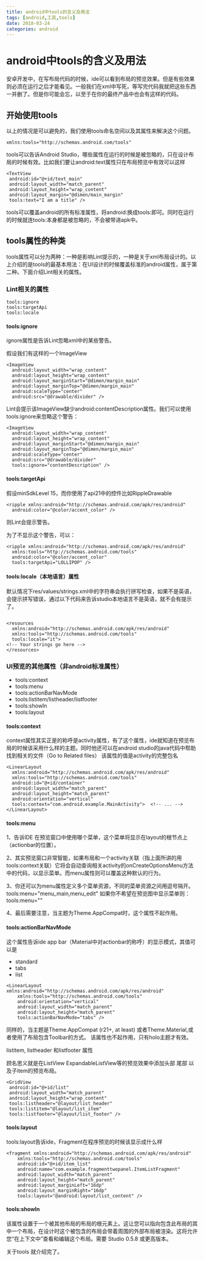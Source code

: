 ```yaml
---
title: android中tools的含义及用法
tags: [android,工具,tools]
date: 2018-03-24
categories: android
---
```


# android中tools的含义及用法

安卓开发中，在写布局代码的时候，ide可以看到布局的预览效果。但是有些效果则必须在运行之后才能看见。一般我们在xml中写死，等写完代码我就把这些东西一并删了。但是你可能会忘，以至于在你的最终产品中也会有这样的代码。

<!--more-->

## 开始使用tools
以上的情况是可以避免的，我们使用tools命名空间以及其属性来解决这个问题。

```
xmlns:tools="http://schemas.android.com/tools"  

```

tools可以告诉Android Studio，哪些属性在运行的时候是被忽略的，只在设计布局的时候有效。比如我们要让android:text属性只在布局预览中有效可以这样

```
<TextView  
 android:id="@+id/text_main"  
 android:layout_width="match_parent"  
 android:layout_height="wrap_content"  
 android:layout_margin="@dimen/main_margin"  
 tools:text="I am a title" />  
```

tools可以覆盖android的所有标准属性，将android:换成tools:即可。同时在运行的时候就连tools:本身都是被忽略的，不会被带进apk中。

##  tools属性的种类
tools属性可以分为两种：一种是影响Lint提示的，一种是关于xml布局设计的。以上介绍的是tools的最基本用法：在UI设计的时候覆盖标准的android属性，属于第二种。下面介绍Lint相关的属性。

### Lint相关的属性
```
tools:ignore  
tools:targetApi  
tools:locale  
```
#### tools:ignore
ignore属性是告诉Lint忽略xml中的某些警告。

假设我们有这样的一个ImageView

```
<ImageView  
  android:layout_width="wrap_content"  
  android:layout_height="wrap_content"  
  android:layout_marginStart="@dimen/margin_main"  
  android:layout_marginTop="@dimen/margin_main"  
  android:scaleType="center"  
  android:src="@drawable/divider" />  
```
Lint会提示该ImageView缺少android:contentDescription属性。我们可以使用tools:ignore来忽略这个警告：
```
<ImageView  
  android:layout_width="wrap_content"  
  android:layout_height="wrap_content"  
  android:layout_marginStart="@dimen/margin_main"  
  android:layout_marginTop="@dimen/margin_main"  
  android:scaleType="center"  
  android:src="@drawable/divider"  
  tools:ignore="contentDescription" />  
```

#### tools:targetApi

假设minSdkLevel 15，而你使用了api21中的控件比如RippleDrawable


```
<ripple xmlns:android="http://schemas.android.com/apk/res/android"  
  android:color="@color/accent_color" />  
```
则Lint会提示警告。

为了不显示这个警告，可以：
```
<ripple xmlns:android="http://schemas.android.com/apk/res/android"  
  xmlns:tools="http://schemas.android.com/tools"  
  android:color="@color/accent_color"  
  tools:targetApi="LOLLIPOP" />  
```

####   tools:locale（本地语言）属性
默认情况下res/values/strings.xml中的字符串会执行拼写检查，如果不是英语，会提示拼写错误，通过以下代码来告诉studio本地语言不是英语，就不会有提示了。
```

<resources  
  xmlns:android="http://schemas.android.com/apk/res/android"  
  xmlns:tools="http://schemas.android.com/tools"  
  tools:locale="it">  
<!-- Your strings go here -->  
</resources>  
```

### UI预览的其他属性（非android标准属性）

- tools:context
- tools:menu
- tools:actionBarNavMode
- tools:listitem/listheader/listfooter
- tools:showIn
- tools:layout

#### tools:context
context属性其实正是的称呼是activity属性，有了这个属性，ide就知道在预览布局的时候该采用什么样的主题。同时他还可以在android studio的java代码中帮助找到相关的文件（Go to Related files）
该属性的值是activity的完整包名
```
<LinearLayout  
  xmlns:android="http://schemas.android.com/apk/res/android"  
  xmlns:tools="http://schemas.android.com/tools"  
  android:id="@+id/container"  
  android:layout_width="match_parent"  
  android:layout_height="match_parent"  
  android:orientation="vertical"  
  tools:context="com.android.example.MainActivity">  <!-- ... -->  
</LinearLayout>  
```

#### tools:menu
1、告诉IDE 在预览窗口中使用哪个菜单，这个菜单将显示在layout的根节点上（actionbar的位置）。

2、其实预览窗口非常智能，如果布局和一个activity关联（指上面所讲的用tools:context关联）它将会自动查询相关activity的onCreateOptionsMenu方法中的代码，以显示菜单。而menu属性则可以覆盖这种默认的行为。

3、你还可以为menu属性定义多个菜单资源，不同的菜单资源之间用逗号隔开。tools:menu="menu_main,menu_edit"
如果你不希望在预览图中显示菜单则：tools:menu=""

4、最后需要注意，当主题为Theme.AppCompat时，这个属性不起作用。

#### tools:actionBarNavMode
这个属性告诉ide  app bar（Material中对actionbar的称呼）的显示模式，其值可以是
- standard  
- tabs  
- list  

```
<LinearLayout xmlns:android="http://schemas.android.com/apk/res/android"  
    xmlns:tools="http://schemas.android.com/tools"  
    android:orientation="vertical"  
    android:layout_width="match_parent"  
    android:layout_height="match_parent"  
    tools:actionBarNavMode="tabs" />  
```

同样的，当主题是Theme.AppCompat (r21+, at least) 或者Theme.Material,或者使用了布局包含Toolbar的方式。  该属性也不起作用，只有holo主题才有效。

listitem, listheader 和listfooter 属性

顾名思义就是在ListView ExpandableListView等的预览效果中添加头部 尾部 以及子item的预览布局。

```
<GridView  
 android:id="@+id/list"  
 android:layout_width="match_parent"  
 android:layout_height="wrap_content"  
 tools:listheader="@layout/list_header"  
 tools:listitem="@layout/list_item"  
 tools:listfooter="@layout/list_footer" />  
```

#### tools:layout
tools:layout告诉ide，Fragment在程序预览的时候该显示成什么样

```
<fragment xmlns:android="http://schemas.android.com/apk/res/android"  
    xmlns:tools="http://schemas.android.com/tools"  
    android:id="@+id/item_list"  
    android:name="com.example.fragmenttwopanel.ItemListFragment"  
    android:layout_width="match_parent"  
    android:layout_height="match_parent"  
    android:layout_marginLeft="16dp"  
    android:layout_marginRight="16dp"  
    tools:layout="@android:layout/list_content" />  
```

#### tools:showIn

该属性设置于一个被其他布局<include>的布局的根元素上。这让您可以指向包含此布局的其中一个布局，在设计时这个被包含的布局会带着周围的外部布局被渲染。这将允许您“在上下文中”查看和编辑这个布局。需要 Studio 0.5.8 或更高版本。


关于tools 就介绍完了。























